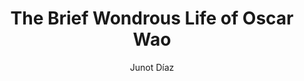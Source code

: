 ---
title: The Brief Wondrous Life of Oscar Wao
author: Junot Díaz
readingDate: 2010-04-01
purchaseLink:
---
